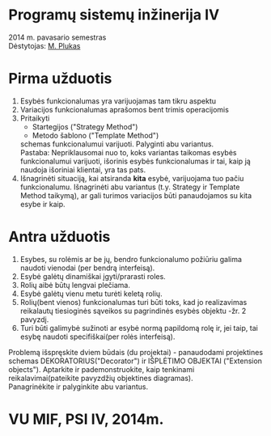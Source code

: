 Programų sistemų inžinerija IV
====
2014 m. pavasario semestras<br/>
Dėstytojas: <a href="http://uosis.mif.vu.lt/~plukas/">M. Plukas</a>

Pirma užduotis
=====
<ol>
<li>Esybės funkcionalumas yra varijuojamas tam tikru aspektu</li>
<li>Variacijos funkcionalumas aprašomos bent trimis operacijomis</li>
<li>Pritaikyti
<ul>
<li>Startegijos ("Strategy Method")</li>
<li>Metodo šablono ("Template Method")</li>
</ul> schemas funkcionalumui varijuoti. Palyginti abu variantus. <br/>
Pastaba: Nepriklausomai nuo to, koks variantas taikomas esybės funkcionalumui varijuoti, išorinis esybės funkcionalumas ir tai, kaip ją naudoja išoriniai klientai, yra tas pats.</li>
<li>Išnagrinėti situaciją, kai atsiranda <b>kita</b> esybė, varijuojama tuo pačiu funkcionalumu. Išnagrinėti abu variantus (t.y. Strategy ir Template Method taikymą), ar gali turimos variacijos būti panaudojamos su kita esybe ir kaip.</li>
</ol>

Antra užduotis
=====
<OL>
   <LI> Esybes, su rolėmis ar be jų, bendro funkcionalumo požiūriu galima naudoti vienodai
(per bendrą interfeisą).
   <LI> Esybė galėtų dinamiškai įgyti/prarasti roles.
   <LI> Rolių aibė būtų lengvai plečiama.
   <LI> Esybė galėtų vienu metu turėti keletą rolių. 
   <LI> Rolių(bent vienos) funkcionalumas turi būti toks, kad jo realizavimas reikalautų
tiesioginės sąveikos su pagrindinės esybės objektu -žr. 2 pavyzdį.
   <LI> Turi būti galimybė sužinoti ar esybė normą papildomą rolę ir, jei taip, tai esybę 
naudoti specifiškai(per rolės interfeisą).
</OL>
Problemą išspręskite dviem būdais (du projektai) - panaudodami projektines schemas DEKORATORIUS("Decorator") ir IŠPLĖTIMO OBJEKTAI ("Extension objects"). Aptarkite ir pademonstruokite, kaip tenkinami reikalavimai(pateikite pavyzdžių objektines diagramas).<br/>
Panagrinėkite ir palyginkite abu variantus.


VU MIF, PSI IV, 2014m. 
====
